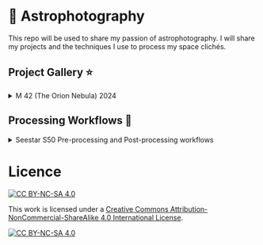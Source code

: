 # :telescope: Astrophotography
This repo will be used to share my passion of astrophotography.  I will share my projects and the techniques I use to process my space clichés.

## Project Gallery :star:
<details>

<summary>M 42 (The Orion Nebula) 2024</summary>

## M 42
### Project Details
> **Common name:** Orion Nebula
>
> **Date:** 2024-11-13
>
> **Gear:** Seestar S50
>
> **Filter:** Light Pollution Filter
>
> **Temp:** 7.875c
>
> **Exposure:** 10s
>
> **Number of stacked frames:** 275
>
> **Pre-processing:** Seestar Mosaic

### Processed Image
![Stacked_275_mosaic_M42_10.0s_LP_20241113-013043_graxpert_denoised_colorcalibrated_starnet_stretched_gimp.jpg](https://github.com/marghost/astrophotography/blob/main/imgs/processed/Stacked_275_mosaic_M42_10.0s_LP_20241113-013043_graxpert_denoised_colorcalibrated_starnet_stretched_gimp.jpg?raw=true)

### Processing results "Before and After"
![m42_before_after.png](https://github.com/marghost/astrophotography/blob/main/imgs/beforeafter/m42_before_after.png?raw=true)

</details>

## Processing Workflows :rocket:
<details>

<summary>Seestar S50 Pre-processing and Post-processing workflows</summary>

## Seestar S50 Photo processing
This is my current astrophotography photo processing flow.  For mosaic mode, i skip the pre-processing stacking script and work directly with the processed fits file compiled by the Seestar s50.  If using regular mode, the stacking script tend to do a better job at stacking the subframes.  It also has less artefacts.

**Updated:** 2024/11/14 

## Pre-processing stack with Siril script

1. [Download the script to preprocess your images](https://gitlab.com/free-astro/siril-scripts/-/raw/main/preprocessing/Seestar_Preprocessing.ssf)
We’ve created a script tailored to the pre-processing of your seestar. This means that this script expects to have several images which it will stack. In the current version of Siril, you need to download it manually by following this link . Place the downloaded file (Seestar_Preprocessing.ssf) in the location of your choice, then in Siril’s preferences, in the script tab, enter the folder you have chosen.

2. Create the folder to hold your images
The seestar only gives access to light images. Calibration is therefore not possible. All you need to do is create a "lights" directory in the folder where your images are stored.

3. Put your RAW images in the directory created in the previous step
Attention: don’t mix other files, even JPEG (or other formats), with your RAW files: Siril will take all the files inside the directories as input files for processing.

4. Click on the home button and navigate to your project folder

5. Click on the Scripts button and select the script of your choice

Source: https://siril.org/tutorials/seestar/ Processing ZWO Seestar S50 images

## Graxpert
### Crop
![crop.png](https://github.com/marghost/astrophotography/blob/main/imgs/crop.png?raw=true)

### Background Extraction
![backgroundextraction.png](https://github.com/marghost/astrophotography/blob/main/imgs/backgroundextraction.png?raw=true)

### Deconvolution
1. Play with Deconvolution Strength.  Default 0.5 tend to be fine.
![deconvolution.png](https://github.com/marghost/astrophotography/blob/main/imgs/deconvolution.png?raw=true)

2. How to find the FHWM value.
To choose "Image FHWM" value, look at this value inside Siril and calculate the value inbetween.
![FWHM.png](https://github.com/marghost/astrophotography/blob/main/imgs/FWHM.png?raw=true)

### Denoising
![denoising.png](https://github.com/marghost/astrophotography/blob/main/imgs/denoising.png?raw=true)

## Siril
### Color Calibration
![colorcalibration.png](https://github.com/marghost/astrophotography/blob/main/imgs/colorcalibration.png?raw=true)

### Remove Green Noise
![removegreennoise.png](https://github.com/marghost/astrophotography/blob/main/imgs/removegreennoise.png?raw=true)

### Starnetv2 Star Removal
![removestars.png](https://github.com/marghost/astrophotography/blob/main/imgs/removestars.png?raw=true)
When done, open starless fit file in siril

### Stretch Nebula/Galaxy
Do **small** stretches inside the histogram transformation tool.  Repeat as many time as needed.
![histogram.png](https://github.com/marghost/astrophotography/blob/main/imgs/histogram.png?raw=true)

### Color Saturation
![colorsaturation.png](https://github.com/marghost/astrophotography/blob/main/imgs/colorsaturation.png?raw=true)

### Star Recomposition
**Important** save your fit file right now before opening Star Recomposition.
![starrecomposition.png](https://github.com/marghost/astrophotography/blob/main/imgs/starrecomposition.png?raw=true)

### Noise Reduction
![noisereduction.png](https://github.com/marghost/astrophotography/blob/main/imgs/noisereduction.png?raw=true)

### Save renamed fits + tif
- Fits file for backup of the processed image
- Tif for manipulating in GIMP

## GIMP
### Color > Curves
![curves.png](https://github.com/marghost/astrophotography/blob/main/imgs/curves.png?raw=true)

### Filters > Enhance > Sharpen
![sharpen.png](https://github.com/marghost/astrophotography/blob/main/imgs/sharpen.png?raw=true)

### Export final product in jpg

## Tools
- https://siril.org/
- https://gitlab.com/free-astro/siril-scripts/-/raw/main/preprocessing/Seestar_Preprocessing.ssf (Siril pre-processing script)
- https://graxpert.com/
- https://www.starnetastro.com/ (Starnetv2CLI for Siril integration)
- https://www.gimp.org/

## Sources
- https://siril.org/tutorials/seestar/ Processing ZWO Seestar S50 images
- https://youtu.be/syCVl1fDLTk Pre-processing Seestar Data with Siril
- https://www.youtube.com/watch?v=lMoSAHOgbD4 Advanced Processing -Cuiv

</details>

# Licence
[![CC BY-NC-SA 4.0][cc-by-nc-sa-shield]][cc-by-nc-sa]

This work is licensed under a
[Creative Commons Attribution-NonCommercial-ShareAlike 4.0 International License][cc-by-nc-sa].

[![CC BY-NC-SA 4.0][cc-by-nc-sa-image]][cc-by-nc-sa]

[cc-by-nc-sa]: http://creativecommons.org/licenses/by-nc-sa/4.0/
[cc-by-nc-sa-image]: https://licensebuttons.net/l/by-nc-sa/4.0/88x31.png
[cc-by-nc-sa-shield]: https://img.shields.io/badge/License-CC%20BY--NC--SA%204.0-lightgrey.svg
